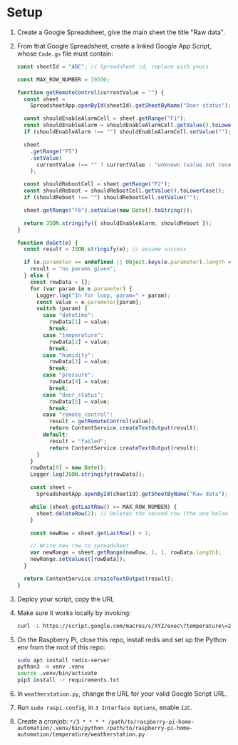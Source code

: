 # Setup

1. Create a Google Spreadsheet, give the main sheet the title "Raw data".
1. From that Google Spreadsheet, create a linked Google App Script, whose `Code.gs` file must contain:

   ```javascript
   const sheetId = "ABC"; // Spreadsheet id, replace with yours

   const MAX_ROW_NUMBER = 39500;

   function getRemoteControl(currentValue = "") {
     const sheet =
       SpreadsheetApp.openById(sheetId).getSheetByName("Door status");

     const shouldEnableAlarmCell = sheet.getRange("F1");
     const shouldEnableAlarm = shouldEnableAlarmCell.getValue().toLowerCase();
     if (shouldEnableAlarm !== "") shouldEnableAlarmCell.setValue("");

     sheet
       .getRange("F5")
       .setValue(
         currentValue !== "" ? currentValue : "unknown (value not received)"
       );

     const shouldRebootCell = sheet.getRange("F2");
     const shouldReboot = shouldRebootCell.getValue().toLowerCase();
     if (shouldReboot !== "") shouldRebootCell.setValue("");

     sheet.getRange("F6").setValue(new Date().toString());

     return JSON.stringify({ shouldEnableAlarm, shouldReboot });
   }

   function doGet(e) {
     const result = JSON.stringify(e); // assume success

     if (e.parameter == undefined || Object.keys(e.parameter).length === 0) {
       result = "no params given";
     } else {
       const rowData = [];
       for (var param in e.parameter) {
         Logger.log("In for loop, param=" + param);
         const value = e.parameter[param];
         switch (param) {
           case "datetime":
             rowData[1] = value;
             break;
           case "temperature":
             rowData[2] = value;
             break;
           case "humidity":
             rowData[3] = value;
             break;
           case "pressure":
             rowData[4] = value;
             break;
           case "door_status":
             rowData[5] = value;
             break;
           case "remote_control":
             result = getRemoteControl(value);
             return ContentService.createTextOutput(result);
           default:
             result = "failed";
             return ContentService.createTextOutput(result);
         }
       }
       rowData[0] = new Date();
       Logger.log(JSON.stringify(rowData));

       const sheet =
         SpreadsheetApp.openById(sheetId).getSheetByName("Raw data");

       while (sheet.getLastRow() >= MAX_ROW_NUMBER) {
         sheet.deleteRow(2); // Deletes the second row (the one below the headers)
       }

       const newRow = sheet.getLastRow() + 1;

       // Write new row to spreadsheet
       var newRange = sheet.getRange(newRow, 1, 1, rowData.length);
       newRange.setValues([rowData]);
     }

     return ContentService.createTextOutput(result);
   }
   ```

1. Deploy your script, copy the URL
1. Make sure it works locally by invoking:

   ```bash
   curl -L https://script.google.com/macros/s/XYZ/exec\?temperature\=20\&humidity\=50
   ```

1. On the Raspberry Pi, close this repo, install redis and set up the Python env from the root of this repo:

   ```bash
   sudo apt install redis-server
   python3 -m venv .venv
   source .venv/bin/activate
   pip3 install -r requirements.txt

   ```

1. In `weatherstation.py`, change the URL for your valid Google Script URL.
1. Run `sudo raspi-config`, in `3 Interface Options`, enable `I2C`.
1. Create a cronjob: `*/3 * * * * /path/to/raspberry-pi-home-automation/.venv/bin/python /path/to/raspberry-pi-home-automation/temperature/weatherstation.py`
